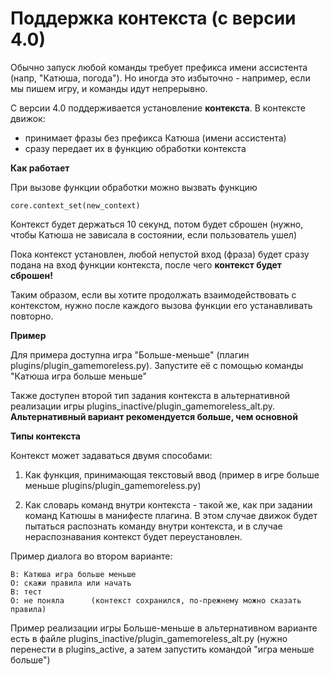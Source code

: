 # Поддержка контекста (с версии 4.0)

Обычно запуск любой команды требует префикса имени ассистента
(напр, "Катюша, погода"). Но иногда это избыточно - например, если мы пишем игру, и команды идут непрерывно.

С версии 4.0 поддерживается установление **контекста**. В контексте
движок:
  * принимает фразы без префикса Катюша (имени ассистента)
  * сразу передает их в функцию обработки контекста
  
**Как работает**

При вызове функции обработки можно вызвать функцию
```
core.context_set(new_context)
```

Контекст будет держаться 10 секунд, потом будет сброшен 
(нужно, чтобы Катюша не зависала в состоянии, если пользователь ушел)

Пока контекст установлен, любой непустой вход (фраза) будет сразу
подана на вход функции контекста, после чего **контекст будет сброшен!**

Таким образом, если вы хотите продолжать взаимодействовать с контекстом, 
нужно после каждого вызова функции его устанавливать повторно.

**Пример**

Для примера доступна игра "Больше-меньше" (плагин plugins/plugin_gamemoreless.py). 
Запустите её с помощью команды "Катюша игра больше меньше"

Также доступен второй тип задания контекста в альтернативной реализации игры
plugins_inactive/plugin_gamemoreless_alt.py. 
**Альтернативный вариант рекомендуется больше, чем основной**

**Типы контекста**

Контекст может задаваться двумя способами:
1. Как функция, принимающая текстовый ввод (пример в игре больше меньше plugins/plugin_gamemoreless.py)

2. Как словарь команд внутри контекста - такой же, как при задании команд Катюшы в манифесте плагина. В этом 
  случае движок будет пытаться распознать команду внутри контекста,
  и в случае нераспознавания контекст будет переустановлен. 

Пример диалога во втором варианте:
```
В: Катюша игра больше меньше
О: скажи правила или начать
В: тест
О: не поняла      (контекст сохранился, по-прежнему можно сказать правила)
```

Пример реализации игры Больше-меньше в альтернативном варианте есть в файле
plugins_inactive/plugin_gamemoreless_alt.py (нужно перенести в plugins_active, 
а затем запустить командой "игра меньше больше")
